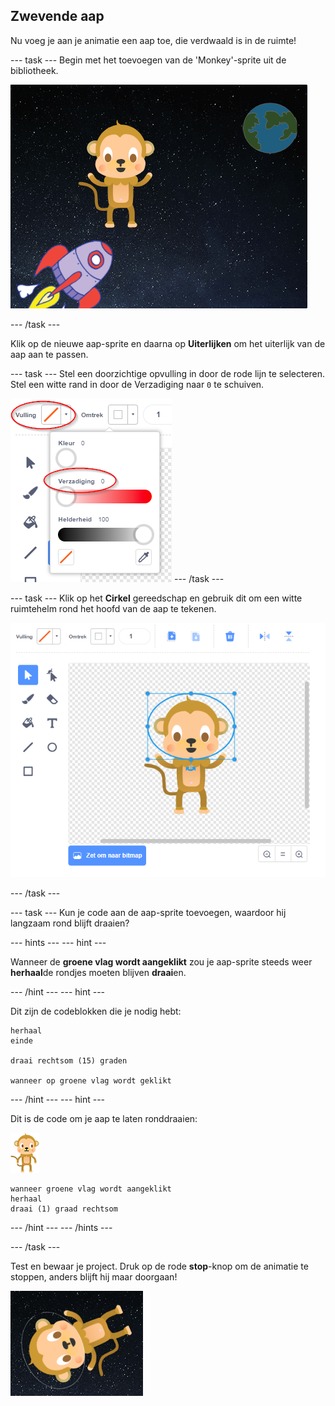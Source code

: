 ## Zwevende aap

Nu voeg je aan je animatie een aap toe, die verdwaald is in de ruimte!

\--- task \--- Begin met het toevoegen van de 'Monkey'-sprite uit de bibliotheek.

![Een aap-sprite toevoegen](images/space-monkey-sprite.png)

\--- /task \---

Klik op de nieuwe aap-sprite en daarna op **Uiterlijken** om het uiterlijk van de aap aan te passen.

\--- task \--- Stel een doorzichtige opvulling in door de rode lijn te selecteren. Stel een witte rand in door de Verzadiging naar `0` te schuiven.

![Witte kleur instellen](images/make-white.png) \--- /task \---

\--- task \--- Klik op het **Cirkel** gereedschap en gebruik dit om een witte ruimtehelm rond het hoofd van de aap te tekenen.

![Ruimtehelm voor de aap](images/space-monkey-edit.png)

\--- /task \---

\--- task \--- Kun je code aan de aap-sprite toevoegen, waardoor hij langzaam rond blijft draaien?

\--- hints \--- \--- hint \---

Wanneer de **groene vlag wordt aangeklikt** zou je aap-sprite steeds weer **herhaal**de rondjes moeten blijven **draai**en.

\--- /hint \--- \--- hint \---

Dit zijn de codeblokken die je nodig hebt:

```blocks3
herhaal
einde

draai rechtsom (15) graden 

wanneer op groene vlag wordt geklikt
```

\--- /hint \--- \--- hint \---

Dit is de code om je aap te laten ronddraaien:

![Aap-sprite](images/sprite-monkey.png)

```blocks3
wanneer groene vlag wordt aangeklikt
herhaal 
draai (1) graad rechtsom
```

\--- /hint \--- \--- /hints \---

\--- /task \---

Test en bewaar je project. Druk op de rode **stop**-knop om de animatie te stoppen, anders blijft hij maar doorgaan!

![Test de ronddraaiende aap](images/space-spin-test.png)